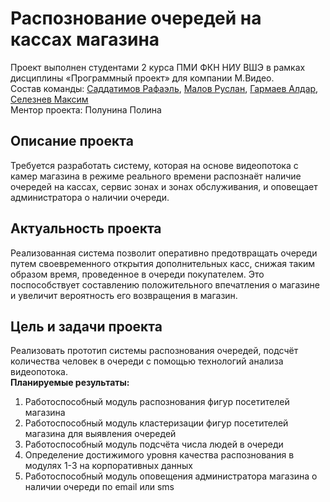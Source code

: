 # Распознование очередей на кассах магазина
Проект выполнен студентами 2 курса ПМИ ФКН НИУ ВШЭ в рамках дисциплины «Программный проект» для компании М.Видео.  
Состав команды: [Саддатимов Рафаэль](https://github.com/rsaddatimov "Саддатимов Рафаэль"), [Малов Руслан](https://github.com/dogda116 "Малов Руслан"), [Гармаев Алдар](https://github.com/dogda116 "Гармаев Алдар"), [Селезнев Максим](https://github.com/mh1m "Селезнев Максим")  
Ментор проекта: Полунина Полина

## Описание проекта
Требуется разработать систему, которая на основе видеопотока с камер магазина в режиме реального времени распознаёт наличие очередей на кассах, сервис зонах и зонах обслуживания, и оповещает администратора о наличии очереди.

## Актуальность проекта
Реализованная система позволит оперативно предотвращать очереди путем своевременного открытия дополнительных касс, снижая таким образом время, проведенное в очереди покупателем. 
Это поспособствует составлению положительного впечатления о магазине и увеличит вероятность его возвращения в магазин.

## Цель и задачи проекта
Реализовать прототип системы распознования очередей, подсчёт количества человек в очереди с помощью технологий анализа видеопотока.  
**Планируемые результаты:**  
1. Работоспособный модуль распознования фигур посетителей магазина
2. Работоспособный модуль кластеризации фигур посетителей магазина для выявления очередей
3. Работоспособный модуль подсчёта числа людей в очереди
4. Определение достижимого уровня качества распознования в модулях 1-3 на корпоративных данных
5. Работоспособный модуль оповещения администратора магазина о наличии очереди по email или sms
